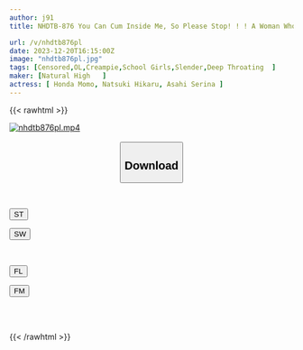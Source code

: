 ```yaml
---
author: j91
title: NHDTB-876 You Can Cum Inside Me, So Please Stop! ! ! A Woman Who Is Broken By The Endless Deep Thrusting Bound Piston That Holds Her Down And Does Not Let Her Escape.

url: /v/nhdtb876pl
date: 2023-12-20T16:15:00Z
image: "nhdtb876pl.jpg"
tags: [Censored,OL,Creampie,School Girls,Slender,Deep Throating	 ]
maker: [Natural High   ]
actress: [ Honda Momo, Natsuki Hikaru, Asahi Serina ]
---
```



{{< rawhtml >}}

<div class="video" data-videoid="0BGkglqzVWFge1">
    <a href="javascript:;">
        <img src="/v/nhdtb876pl/nhdtb876pl.jpg" width="WIDTH" height="HEIGHT" alt="nhdtb876pl.mp4" loading="lazy">
    </a>
</div>

<script type="text/javascript" src="https://j91.asia/asset/on-demand-st.js"></script>

<br>
  <link rel="stylesheet" href="https://j91.asia/asset/bs5.css">
  
  <center>
  <button class="btn btn-primary" type="button" data-bs-toggle="collapse" data-bs-target=".multi-collapse" aria-expanded="false" aria-controls="multiCollapseExample1 multiCollapseExample2"><h2>Download</h2></button></center>
</p>
<div class="row">
  <div class="col">
    <div class="collapse multi-collapse" id="multiCollapseExample1">
      <div class="card card-body">
	      	      <br>
<div class="buttons">  
<p><a href="https://streamtape.to/v/0BGkglqzVWFge1" target="_blank"><button class="btn-hover color-3"><i class="fa fa-download"></i> ST</button></a></p>
<p><a href="https://flaswish.com/f4k4i7flbgem" target="_blank"><button class="btn-hover color-2"><i class="fa fa-download"></i> SW</button></a></p></div>
    </div>
  </div>
</div>
  <div class="col">
    <div class="collapse multi-collapse" id="multiCollapseExample2">
      <div class="card card-body">
	      <br>
<div class="buttons">
<p><a href="https://filelions.site/f/r0r7wh8pm1zt" target="_blank"><button class="btn-hover color-9"><i class="fa fa-download"></i> FL</button></a></p>
<p><a href="https://filemoon.sx/d/ys3vc2ue60i8" target="_blank"><button class="btn-hover color-8"><i class="fa fa-download"></i> FM</button></a></p></div>
<br><br>
      </div>
    </div>
  </div>
</div>

{{< /rawhtml >}}